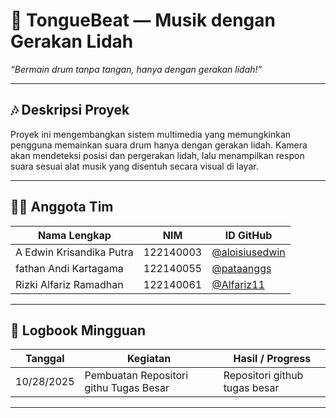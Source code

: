 # 🥁 TongueBeat — Musik dengan Gerakan Lidah
*“Bermain drum tanpa tangan, hanya dengan gerakan lidah!”*

---

## 🎶 Deskripsi Proyek

Proyek ini mengembangkan sistem multimedia yang memungkinkan pengguna memainkan suara drum hanya dengan gerakan lidah. Kamera akan mendeteksi posisi dan pergerakan lidah, lalu menampilkan respon suara sesuai alat musik yang disentuh secara visual di layar.

---

## 👨‍💻 Anggota Tim

| Nama Lengkap | NIM | ID GitHub |
|---------------|-----|-----------|
| A Edwin Krisandika Putra | 122140003 |[@aloisiusedwin]( https://github.com/aloisiusedwin) |
| fathan Andi Kartagama | 122140055 |[@pataanggs]( https://github.com/pataanggs) |
| Rizki Alfariz Ramadhan | 122140061 | [@Alfariz11](https://github.com/Alfariz11) |

---

## 📅 Logbook Mingguan

| Tanggal | Kegiatan | Hasil / Progress |
|---------|-----------|------------------|
| 10/28/2025 | Pembuatan Repositori githu Tugas Besar | Repositori github tugas besar |

---
